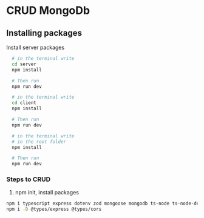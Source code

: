 # CRUD MongoDb

## Installing packages

Install server packages

```bash
  # in the terminal write
  cd server
  npm install

  # Then run
  npm run dev
```

```bash
  # in the terminal write
  cd client
  npm install

  # Then run
  npm run dev
```

```bash
  # in the terminal write
  # in the root folder
  npm install

  # Then run
  npm run dev
```

### Steps to CRUD

1. npm init, install packages

```bash
npm i typescript express dotenv zod mongoose mongodb ts-node ts-node-dev zod
npm i -D @types/express @types/cors

```
